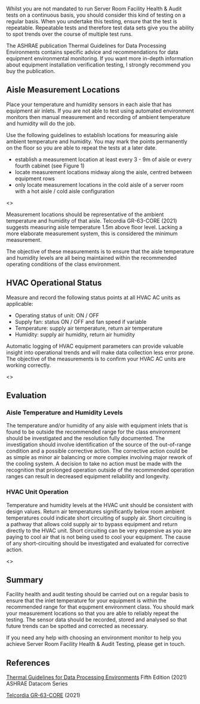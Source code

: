 ---
---

Whilst you are not mandated to run Server Room Facility Health & Audit tests on a continuous basis, you should consider this kind of testing on a regular basis. When you undertake this testing, ensure that the test is repeatable. Repeatable tests and therefore test data sets give you the ability to spot trends over the course of multiple test runs.

The ASHRAE publication Thermal Guidelines for Data Processing Environments contains specific advice and recommendations for data equipment environmental monitoring. If you want more in-depth information about equipment installation verification testing, I strongly recommend you buy the publication.

## Aisle Measurement Locations

Place your temperature and humidity sensors in each aisle that has equipment air inlets. If you are not able to test using automated environment monitors then manual measurement and recording of ambient temperature and humidity will do the job.

Use the following guidelines to establish locations for measuring aisle ambient temperature and humidity. You may mark the points permanently on the floor so you are able to repeat the tests at a later date.

- establish a measurement location at least every 3 - 9m of aisle or every fourth cabinet (see Figure 1)
- locate measurement locations midway along the aisle, centred between equipment rows
- only locate measurement locations in the cold aisle of a server room with a hot aisle / cold aisle configuration

<<measurement points image here>>

Measurement locations should be representative of the ambient temperature and humidity of that aisle. Telcordia GR-63-CORE (2021) suggests measuring aisle temperature 1.5m above floor level. Lacking a more elaborate measurement system, this is considered the minimum measurement.

The objective of these measurements is to ensure that the aisle temperature and humidity levels are all being maintained within the recommended operating conditions of the class environment.

## HVAC Operational Status

Measure and record the following status points at all HVAC AC units as applicable:

- Operating status of unit: ON / OFF
- Supply fan: status ON / OFF and fan speed if variable
- Temperature: supply air temperature, return air temperature
- Humidity: supply air humidity, return air humidity

Automatic logging of HVAC equipment parameters can provide valuable insight into operational trends and will make data collection less error prone. The objective of the measurements is to confirm your HVAC AC units are working correctly.

<<location to measure air flow image here>>

## Evaluation

### Aisle Temperature and Humidity Levels

The temperature and/or humidity of any aisle with equipment inlets that is found to be outside the recommended range for the class environment should be investigated and the resolution fully documented. The investigation should involve identification of the source of the out-of-range condition and a possible corrective action. The corrective action could be as simple as minor air balancing or more complex involving major rework of the cooling system. A decision to take no action must be made with the recognition that prolonged operation outside of the recommended operation ranges can result in decreased equipment reliability and longevity.

### HVAC Unit Operation

Temperature and humidity levels at the HVAC unit should be consistent with design values. Return air temperatures significantly below room ambient temperatures could indicate short circuiting of supply air. Short circuiting is a pathway that allows cold supply air to bypass equipment and return directly to the HVAC unit. Short circuiting can be very expensive as you are paying to cool air that is not being used to cool your equipment. The cause of any short-circuiting should be investigated and evaluated for corrective action.

<<air short circuiting air con image here>>

## Summary

Facility health and audit testing should be carried out on a regular basis to ensure that the inlet temperature for your equipment is within the recommended range for that equpment environment class. You should mark your measurement locations so that you are able to reliably repeat the testing. The sensor data should be recorded, stored and analysed so that future trends can be spotted and corrected as necessary.

If you need any help with choosing an environment monitor to help you achieve Server Room Facility Health & Audit Testing, please get in touch.

## References

[Thermal Guidelines for Data Processing Environments](https://www.ashrae.org/technical-resources/bookstore/datacom-series#thermalguidelines) Fifth Edition (2021) ASHRAE Datacom Series

[Telcordia GR-63-CORE](https://telecom-info.njdepot.ericsson.net/site-cgi/ido/docs.cgi?ID=SEARCH&DOCUMENT=GR-63&) (2021)